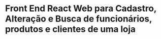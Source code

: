 # Front End React Web para Cadastro, Alteração e Busca de funcionários, produtos e clientes de uma loja  